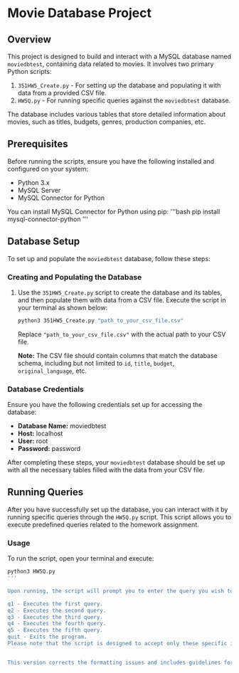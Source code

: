 # Movie Database Project

## Overview

This project is designed to build and interact with a MySQL database named `moviedbtest`, containing data related to movies. It involves two primary Python scripts:

1. `351HW5_Create.py` - For setting up the database and populating it with data from a provided CSV file.
2. `HW5Q.py` - For running specific queries against the `moviedbtest` database.

The database includes various tables that store detailed information about movies, such as titles, budgets, genres, production companies, etc.

## Prerequisites

Before running the scripts, ensure you have the following installed and configured on your system:

- Python 3.x
- MySQL Server
- MySQL Connector for Python

You can install MySQL Connector for Python using pip:
	'''bash
	pip install mysql-connector-python
	'''

## Database Setup

To set up and populate the `moviedbtest` database, follow these steps:

### Creating and Populating the Database

1. Use the `351HW5_Create.py` script to create the database and its tables, and then populate them with data from a CSV file. Execute the script in your terminal as shown below:

    ```bash
    python3 351HW5_Create.py "path_to_your_csv_file.csv"
    ```

    Replace `"path_to_your_csv_file.csv"` with the actual path to your CSV file.

    **Note:** The CSV file should contain columns that match the database schema, including but not limited to `id`, `title`, `budget`, `original_language`, etc.

### Database Credentials

Ensure you have the following credentials set up for accessing the database:

- **Database Name:** moviedbtest
- **Host:** localhost
- **User:** root
- **Password:** password

After completing these steps, your `moviedbtest` database should be set up with all the necessary tables filled with the data from your CSV file.


## Running Queries

After you have successfully set up the database, you can interact with it by running specific queries through the `HW5Q.py` script. This script allows you to execute predefined queries related to the homework assignment. 

### Usage

To run the script, open your terminal and execute:

```bash
python3 HW5Q.py
'''

Upon running, the script will prompt you to enter the query you wish to execute. You can choose from the following options:

q1 - Executes the first query.
q2 - Executes the second query.
q3 - Executes the third query.
q4 - Executes the fourth query.
q5 - Executes the fifth query.
quit - Exits the program.
Please note that the script is designed to accept only these specific inputs. Any other input will not be recognized.


This version corrects the formatting issues and includes guidelines for contributions and a note on the license, making it a complete and user-friendly README for your project.
